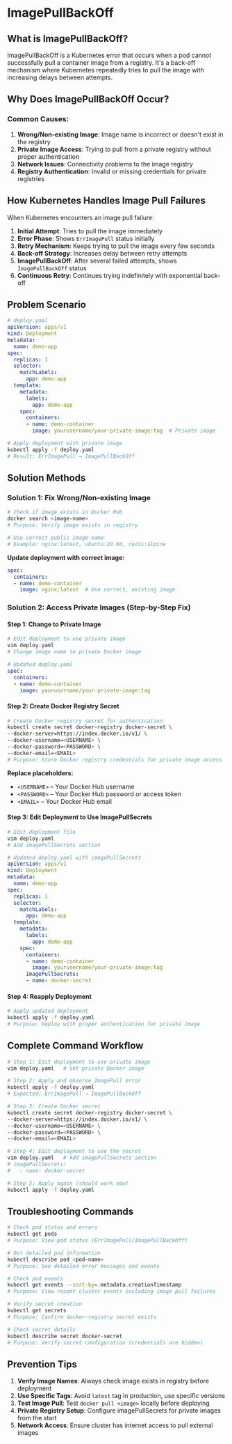 # ImagePullBackOff

## What is ImagePullBackOff?

ImagePullBackOff is a Kubernetes error that occurs when a pod cannot successfully pull a container image from a registry. It's a back-off mechanism where Kubernetes repeatedly tries to pull the image with increasing delays between attempts.

## Why Does ImagePullBackOff Occur?

### Common Causes:

1. **Wrong/Non-existing Image**: Image name is incorrect or doesn't exist in the registry
2. **Private Image Access**: Trying to pull from a private registry without proper authentication
3. **Network Issues**: Connectivity problems to the image registry
4. **Registry Authentication**: Invalid or missing credentials for private registries

## How Kubernetes Handles Image Pull Failures

When Kubernetes encounters an image pull failure:

1. **Initial Attempt**: Tries to pull the image immediately
2. **Error Phase**: Shows `ErrImagePull` status initially
3. **Retry Mechanism**: Keeps trying to pull the image every few seconds
4. **Back-off Strategy**: Increases delay between retry attempts
5. **ImagePullBackOff**: After several failed attempts, shows `ImagePullBackOff` status
6. **Continuous Retry**: Continues trying indefinitely with exponential back-off

## Problem Scenario

```yaml
# deploy.yaml
apiVersion: apps/v1
kind: Deployment
metadata:
  name: demo-app
spec:
  replicas: 1
  selector:
    matchLabels:
      app: demo-app
  template:
    metadata:
      labels:
        app: demo-app
    spec:
      containers:
      - name: demo-container
        image: yourusername/your-private-image:tag  # Private image
```

```bash
# Apply deployment with private image
kubectl apply -f deploy.yaml
# Result: ErrImagePull → ImagePullBackOff
```

## Solution Methods

### Solution 1: Fix Wrong/Non-existing Image

```bash
# Check if image exists in Docker Hub
docker search <image-name>
# Purpose: Verify image exists in registry

# Use correct public image name
# Example: nginx:latest, ubuntu:20.04, redis:alpine
```

**Update deployment with correct image:**
```yaml
spec:
  containers:
  - name: demo-container
    image: nginx:latest  # Use correct, existing image
```

### Solution 2: Access Private Images (Step-by-Step Fix)

#### Step 1: Change to Private Image
```bash
# Edit deployment to use private image
vim deploy.yaml
# Change image name to private Docker image
```

```yaml
# Updated deploy.yaml
spec:
  containers:
  - name: demo-container
    image: yourusername/your-private-image:tag
```

#### Step 2: Create Docker Registry Secret
```bash
# Create Docker registry secret for authentication
kubectl create secret docker-registry docker-secret \
--docker-server=https://index.docker.io/v1/ \
--docker-username=<USERNAME> \
--docker-password=<PASSWORD> \
--docker-email=<EMAIL>
# Purpose: Store Docker registry credentials for private image access
```

**Replace placeholders:**
- `<USERNAME>` – Your Docker Hub username
- `<PASSWORD>` – Your Docker Hub password or access token
- `<EMAIL>` – Your Docker Hub email

#### Step 3: Edit Deployment to Use ImagePullSecrets
```bash
# Edit deployment file
vim deploy.yaml
# Add imagePullSecrets section
```

```yaml
# Updated deploy.yaml with imagePullSecrets
apiVersion: apps/v1
kind: Deployment
metadata:
  name: demo-app
spec:
  replicas: 1
  selector:
    matchLabels:
      app: demo-app
  template:
    metadata:
      labels:
        app: demo-app
    spec:
      containers:
      - name: demo-container
        image: yourusername/your-private-image:tag
      imagePullSecrets:
      - name: docker-secret
```

#### Step 4: Reapply Deployment
```bash
# Apply updated deployment
kubectl apply -f deploy.yaml
# Purpose: Deploy with proper authentication for private image
```

## Complete Command Workflow

```bash
# Step 1: Edit deployment to use private image
vim deploy.yaml   # Set private Docker image

# Step 2: Apply and observe ImagePull error
kubectl apply -f deploy.yaml
# Expected: ErrImagePull → ImagePullBackOff

# Step 3: Create Docker secret
kubectl create secret docker-registry docker-secret \
--docker-server=https://index.docker.io/v1/ \
--docker-username=<USERNAME> \
--docker-password=<PASSWORD> \
--docker-email=<EMAIL>

# Step 4: Edit deployment to use the secret
vim deploy.yaml   # Add imagePullSecrets section
# imagePullSecrets:
#   - name: docker-secret

# Step 5: Apply again (should work now)
kubectl apply -f deploy.yaml
```

## Troubleshooting Commands

```bash
# Check pod status and errors
kubectl get pods
# Purpose: View pod status (ErrImagePull/ImagePullBackOff)

# Get detailed pod information
kubectl describe pod <pod-name>
# Purpose: See detailed error messages and events

# Check pod events
kubectl get events --sort-by=.metadata.creationTimestamp
# Purpose: View recent cluster events including image pull failures

# Verify secret creation
kubectl get secrets
# Purpose: Confirm docker-registry secret exists

# Check secret details
kubectl describe secret docker-secret
# Purpose: Verify secret configuration (credentials are hidden)
```

## Prevention Tips

1. **Verify Image Names**: Always check image exists in registry before deployment
2. **Use Specific Tags**: Avoid `latest` tag in production, use specific versions
3. **Test Image Pull**: Test `docker pull <image>` locally before deploying
4. **Private Registry Setup**: Configure imagePullSecrets for private images from the start
5. **Network Access**: Ensure cluster has internet access to pull external images
